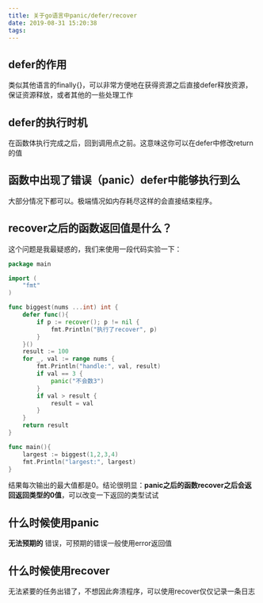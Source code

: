 ```yaml
---
title: 关于go语言中panic/defer/recover
date: 2019-08-31 15:20:38
tags:
---
```

## defer的作用
类似其他语言的finally{}，可以非常方便地在获得资源之后直接defer释放资源，保证资源释放，或者其他的一些处理工作
## defer的执行时机
在函数体执行完成之后，回到调用点之前。这意味这你可以在defer中修改return的值
## 函数中出现了错误（panic）defer中能够执行到么
大部分情况下都可以。极端情况如内存耗尽这样的会直接结束程序。
## recover之后的函数返回值是什么？
这个问题是我最疑惑的，我们来使用一段代码实验一下：

```go
package main

import (
	"fmt"
)

func biggest(nums ...int) int {
	defer func(){
		if p := recover(); p != nil {
			fmt.Println("执行了recover", p)
		}
	}()
	result := 100
	for _, val := range nums {
		fmt.Println("handle:", val, result)
		if val == 3 {
			panic("不会数3")
		}
		if val > result {
			result = val
		}
	}
	return result
}

func main(){
	largest := biggest(1,2,3,4)
	fmt.Println("largest:", largest)
}
```
结果每次输出的最大值都是0。结论很明显：**panic之后的函数recover之后会返回返回类型的0值**，可以改变一下返回的类型试试
## 什么时候使用panic
**无法预期的** 错误，可预期的错误一般使用error返回值
## 什么时候使用recover
无法紧要的任务出错了，不想因此奔溃程序，可以使用recover仅仅记录一条日志
